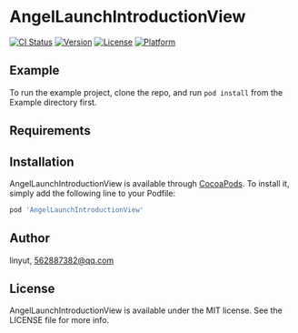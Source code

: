 # AngelLaunchIntroductionView

[![CI Status](http://img.shields.io/travis/linyut/AngelLaunchIntroductionView.svg?style=flat)](https://travis-ci.org/linyut/AngelLaunchIntroductionView)
[![Version](https://img.shields.io/cocoapods/v/AngelLaunchIntroductionView.svg?style=flat)](http://cocoapods.org/pods/AngelLaunchIntroductionView)
[![License](https://img.shields.io/cocoapods/l/AngelLaunchIntroductionView.svg?style=flat)](http://cocoapods.org/pods/AngelLaunchIntroductionView)
[![Platform](https://img.shields.io/cocoapods/p/AngelLaunchIntroductionView.svg?style=flat)](http://cocoapods.org/pods/AngelLaunchIntroductionView)

## Example

To run the example project, clone the repo, and run `pod install` from the Example directory first.

## Requirements

## Installation

AngelLaunchIntroductionView is available through [CocoaPods](http://cocoapods.org). To install
it, simply add the following line to your Podfile:

```ruby
pod 'AngelLaunchIntroductionView'
```

## Author

linyut, 562887382@qq.com

## License

AngelLaunchIntroductionView is available under the MIT license. See the LICENSE file for more info.
